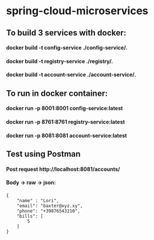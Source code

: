 # spring-cloud-microservices

## To build 3 services with docker: 
 #### docker build -t config-service ./config-service/.
 #### docker build -t registry-service ./registry/.
 #### docker build -t account-service ./account-service/.

## To run in docker container:
#### docker run -p 8001:8001 config-service:latest
#### docker run -p 8761:8761 registry-service:latest
#### docker run -p 8081:8081 account-service:latest

## Test using Postman
#### Post request http://localhost:8081/accounts/
#### Body -> raw -> json:
#### 
	{
		"name" : "Lori",
		"email": "baxter@xyz.xy",
		"phone": "+39876543210",
		"bills": [
			5
		]
	} 
#### 
